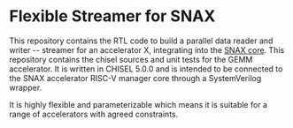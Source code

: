 # Flexible Streamer for SNAX

This repository contains the RTL code to build a parallel data reader and writer -- streamer for an accelerator X, integrating into the [SNAX core](https://github.com/KULeuven-micas/snitch_cluster). This repository contains the chisel sources and unit tests for the GEMM accelerator.
It is written in CHISEL 5.0.0 and is intended to be connected to the SNAX accelerator RISC-V manager core through a SystemVerilog wrapper.

It is highly flexible and parameterizable which means it is suitable for a range of accelerators with agreed constraints.
